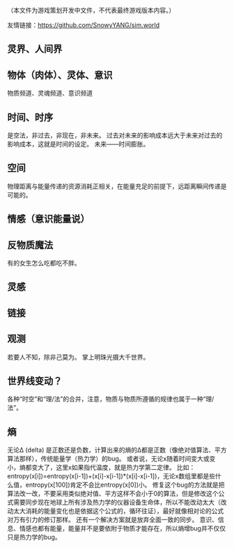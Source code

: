 （本文件为游戏策划开发中文件，不代表最终游戏版本内容。）

友情链接：https://github.com/SnowyYANG/sim.world

## 灵界、人间界

## 物体（肉体）、灵体、意识
物质频道、灵魂频道、意识频道

## 时间、时序
是空法，非过去，非现在，非未来。
过去对未来的影响成本远大于未来对过去的影响成本，这就是时间的设定。
未来——时间膨胀。

## 空间
物理距离与能量传递的资源消耗正相关，在能量充足的前提下，远距离瞬间传递是可能的。

## 情感（意识能量说）

## 反物质魔法
有的女生怎么吃都吃不胖。

## 灵感

## 链接

## 观测
若要人不知，除非己莫为。
掌上明珠光摄大千世界。

## 世界线变动？
各种“时空”和“理/法”的合并，注意，物质与物质所遵循的规律也属于一种“理/法”。

## 熵
无论Δ (delta) 是正数还是负数，计算出来的熵的Δ都是正数（像绝对值算法、平方算法那样），传统能量学（热力学）的bug。
或者说，无论x随着时间变大或变小，熵都变大了，这里x如果指代温度，就是热力学第二定律。
比如：entropy(x[i])=entropy(x[i-1])+(x[i]-x[i-1])*(x[i]-x[i-1])，无论x数组里都是些什么值，entropy(x[100])肯定不会比entropy(x[0])小。
修复这个bug的方法就是把算法改一改，不要采用类似绝对值、平方这样不会小于0的算法，但是修改这个公式需要同步现在地球上所有涉及热力学的仪器设备生命体，所以不能改动太大（改动太大消耗的能量变化也是依据这个公式的，循环往证），最好就像相对论的公式对万有引力的修订那样。
还有一个解决方案就是放弃全面一致的同步。
意识、信息、情感也都有能量，能量并不是要依附于物质才能存在，所以熵增bug并不仅仅只是热力学的bug。
